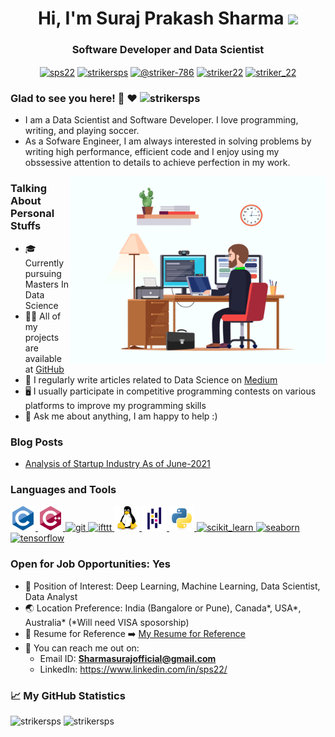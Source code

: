 <h1 align="center">Hi, I'm Suraj Prakash Sharma  <img src="https://media.giphy.com/media/hvRJCLFzcasrR4ia7z/giphy.gif" width="30px"> </h1>
<h3 align="center"> Software Developer and Data Scientist</h3>

<p align="center">
<a href="https://linkedin.com/in/sps22" target="blank"><img align="center" src="https://raw.githubusercontent.com/rahuldkjain/github-profile-readme-generator/master/src/images/icons/Social/linked-in-alt.svg" alt="sps22" height="30" width="40" /></a>
<a href="https://stackoverflow.com/users/12210908/strikersps" target="blank"><img align="center" src="https://raw.githubusercontent.com/rahuldkjain/github-profile-readme-generator/master/src/images/icons/Social/stack-overflow.svg" alt="strikersps" height="30" width="40" /></a>
<a href="https://medium.com/@striker-786" target="blank"><img align="center" src="https://raw.githubusercontent.com/rahuldkjain/github-profile-readme-generator/master/src/images/icons/Social/medium.svg" alt="@striker-786" height="30" width="40" /></a>
<a href="https://www.codechef.com/users/striker22" target="blank"><img align="center" src="https://cdn.jsdelivr.net/npm/simple-icons@3.1.0/icons/codechef.svg" alt="striker22" height="30" width="40" /></a>
<a href="https://www.hackerrank.com/striker_22" target="blank"><img align="center" src="https://raw.githubusercontent.com/rahuldkjain/github-profile-readme-generator/master/src/images/icons/Social/hackerrank.svg" alt="striker_22" height="30" width="40" /></a>
</p>

### Glad to see you here! 🎉 ♥️ <img src="https://komarev.com/ghpvc/?username=strikersps&label=PROFILE+VIEWS&color=0e75b6&style=flat-square" alt="strikersps" /></p>
* I am a Data Scientist and Software Developer. I love programming, writing, and playing soccer.
* As a Sofware Engineer, I am always interested in solving problems by writing high performance, efficient code and I enjoy using my obssessive attention to details to achieve perfection in my work.  

<img align="right" alt="GIF" src="https://github.com/strikersps/strikersps/blob/main/coding.gif?raw=true" width="408" height="300"/>  

### Talking About Personal Stuffs

- 🎓 Currently pursuing Masters In Data Science
- 👨‍💻 All of my projects are available at [GitHub](https://github.com/strikersps)
- 📝 I regularly write articles related to Data Science on [Medium](https://medium.com/@striker-786)
- 🖥️ I usually participate in competitive programming contests on various platforms to improve my programming skills
- 💬 Ask me about anything, I am happy to help :)

### Blog Posts
<!-- BLOG-POST-LIST:START -->
- [Analysis of Startup Industry As of June-2021](https://medium.com/analytics-vidhya/analysis-of-startup-industry-as-of-june-2021-683e1b213a5c?source=rss-13a552a393bf------2)
<!-- BLOG-POST-LIST:END -->

<h3 align="left">Languages and Tools</h3>
<p align="left"> <a href="https://www.cprogramming.com/" target="_blank" rel="noreferrer"> <img src="https://raw.githubusercontent.com/devicons/devicon/master/icons/c/c-original.svg" alt="c" width="40" height="40"/> </a> <a href="https://www.w3schools.com/cpp/" target="_blank" rel="noreferrer"> <img src="https://raw.githubusercontent.com/devicons/devicon/master/icons/cplusplus/cplusplus-original.svg" alt="cplusplus" width="40" height="40"/> </a> <a href="https://git-scm.com/" target="_blank" rel="noreferrer"> <img src="https://www.vectorlogo.zone/logos/git-scm/git-scm-icon.svg" alt="git" width="40" height="40"/> </a> <a href="https://ifttt.com/" target="_blank" rel="noreferrer"> <img src="https://www.vectorlogo.zone/logos/ifttt/ifttt-ar21.svg" alt="ifttt" width="40" height="40"/> </a> <a href="https://www.linux.org/" target="_blank" rel="noreferrer"> <img src="https://raw.githubusercontent.com/devicons/devicon/master/icons/linux/linux-original.svg" alt="linux" width="40" height="40"/> </a> <a href="https://pandas.pydata.org/" target="_blank" rel="noreferrer"> <img src="https://raw.githubusercontent.com/devicons/devicon/2ae2a900d2f041da66e950e4d48052658d850630/icons/pandas/pandas-original.svg" alt="pandas" width="40" height="40"/> </a> <a href="https://www.python.org" target="_blank" rel="noreferrer"> <img src="https://raw.githubusercontent.com/devicons/devicon/master/icons/python/python-original.svg" alt="python" width="40" height="40"/> </a> <a href="https://scikit-learn.org/" target="_blank" rel="noreferrer"> <img src="https://upload.wikimedia.org/wikipedia/commons/0/05/Scikit_learn_logo_small.svg" alt="scikit_learn" width="40" height="40"/> </a> <a href="https://seaborn.pydata.org/" target="_blank" rel="noreferrer"> <img src="https://seaborn.pydata.org/_images/logo-mark-lightbg.svg" alt="seaborn" width="40" height="40"/> </a> <a href="https://www.tensorflow.org" target="_blank" rel="noreferrer"> <img src="https://www.vectorlogo.zone/logos/tensorflow/tensorflow-icon.svg" alt="tensorflow" width="40" height="40"/> </a> </p>

### Open for Job Opportunities: Yes
- 💼 Position of Interest: Deep Learning, Machine Learning, Data Scientist, Data Analyst
- 🌏 Location Preference: India (Bangalore or Pune), Canada*, USA*, Australia* (*Will need VISA sposorship)
- 📄 Resume for Reference :arrow_right: [My Resume for Reference](https://drive.google.com/file/d/1XY19F7bFVkRIK2A7Xdjufze_AwEWwCRk/view?usp=sharing&usp=embed_facebook)
- 📧 You can reach me out on: 
  - Email ID: **[Sharmasurajofficial@gmail.com](mailto:Sharmasurajofficial@gmail.com)**
  - LinkedIn: https://www.linkedin.com/in/sps22/

### 📈 My GitHub Statistics
<p>
  <img height = "160em" src="https://github-readme-stats.vercel.app/api?username=strikersps&show_icons=true&hide_border=true&count_private=true&locale=en" alt="strikersps"/>
  <img height = "160em" src="https://github-readme-stats.vercel.app/api/top-langs?username=strikersps&show_icons=true&hide_border=true&locale=en&layout=compact" alt="strikersps"/>
</p>
